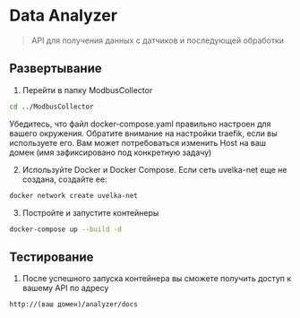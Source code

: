 # Data Analyzer

> API для получения данных с датчиков и последующей обработки  

  

## Развертывание  

1. Перейти в папку ModbusCollector  

```bash  
cd ../ModbusCollector  
```  

Убедитесь, что файл docker-compose.yaml правильно настроен для вашего окружения. Обратите внимание на настройки traefik, если вы используете его. Вам может потребоваться изменить Host на ваш домен (имя зафиксировано под конкретную задачу)  

2. Используйте Docker и Docker Compose. Если сеть uvelka-net еще не создана, создайте ее: 
```bash
docker network create uvelka-net
```
3. Постройте и запустите контейнеры
 
```bash  
docker-compose up --build -d  
``` 

## Тестирование  
1. После успешного запуска контейнера вы сможете получить доступ к вашему API по адресу
```  
http://(ваш домен)/analyzer/docs
```  
